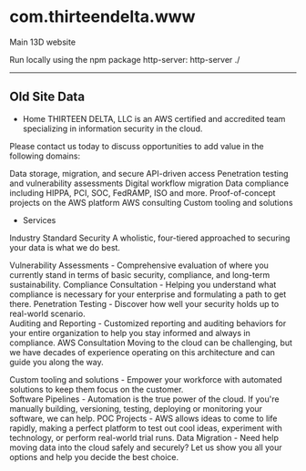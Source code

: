 # com.thirteendelta.www
Main 13D website

Run locally using the npm package http-server: http-server ./




---------------------------

## Old Site Data

- Home
THIRTEEN DELTA, LLC is an AWS certified and accredited team specializing in information security in the cloud.  

Please contact us today to discuss opportunities to add value in the following domains:

Data storage, migration, and secure API-driven access
Penetration testing and vulnerability assessments
Digital workflow migration
Data compliance including HIPPA, PCI, SOC, FedRAMP, ISO and more.
Proof-of-concept projects on the AWS platform
AWS consulting
Custom tooling and solutions

- Services

Industry Standard Security
A wholistic, four-tiered approached to securing your data is what we do best.

Vulnerability Assessments - Comprehensive evaluation of where you currently stand in terms of basic security, compliance, and long-term sustainability.
Compliance Consultation - Helping you understand what compliance is necessary for your enterprise and formulating a path to get there. 
Penetration Testing - Discover how well your security holds up to real-world scenario.   
Auditing and Reporting - Customized reporting and auditing behaviors for your entire organization to help you stay informed and always in compliance.
AWS Consultation
Moving to the cloud can be challenging, but we have decades of experience operating on this architecture and can guide you along the way.

Custom tooling and solutions - Empower your workforce with automated solutions to keep them focus on the customer.  
Software Pipelines - Automation is the true power of the cloud.  If you're manually building, versioning, testing, deploying or monitoring your software, we can help.
POC Projects - AWS allows ideas to come to life rapidly, making a perfect platform to test out cool ideas, experiment with technology, or perform real-world trial runs. 
Data Migration - Need help moving data into the cloud safely and securely?   Let us show you all your options and help you decide the best choice.
